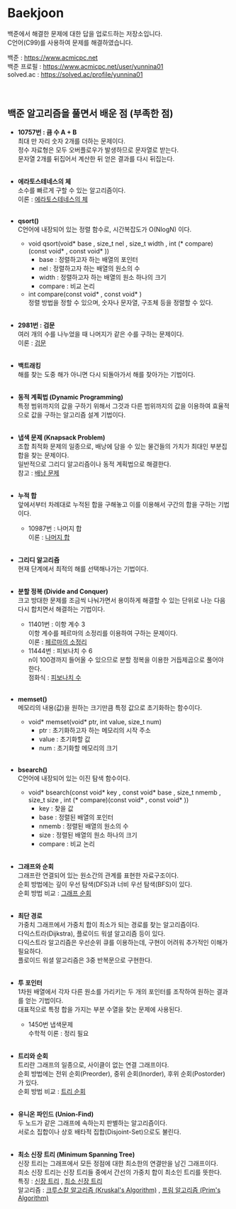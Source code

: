 # Baekjoon

백준에서 해결한 문제에 대한 답을 업로드하는 저장소입니다.  
C언어(C99)를 사용하여 문제를 해결하였습니다.  

백준 : https://www.acmicpc.net  
백준 프로필 : https://www.acmicpc.net/user/yunnina01  
solved.ac : https://solved.ac/profile/yunnina01
<br><br><br>

## 백준 알고리즘을 풀면서 배운 점 (부족한 점)

* **10757번 : 큼 수 A + B**  
최대 만 자리 숫자 2개를 더하는 문제이다.  
정수 자료형은 모두 오버플로우가 발생하므로 문자열로 받는다.  
문자열 2개를 뒤집어서 계산한 뒤 얻은 결과를 다시 뒤집는다.
<br><br>

* **에라토스테네스의 체**  
소수를 빠르게 구할 수 있는 알고리즘이다.  
이론 : [에라토스테네스의 체](https://ko.wikipedia.org/wiki/%EC%97%90%EB%9D%BC%ED%86%A0%EC%8A%A4%ED%85%8C%EB%84%A4%EC%8A%A4%EC%9D%98_%EC%B2%B4)
<br><br>

* **qsort()**  
C언어에 내장되어 있는 정렬 함수로, 시간복잡도가 O(NlogN) 이다.
  * void qsort(void* base , size_t nel , size_t width , int (* compare)(const void* , const void* ))
    * base : 정렬하고자 하는 배열의 포인터
    * nel : 정렬하고자 하는 배열의 원소의 수
    * width : 정렬하고자 하는 배열의 원소 하나의 크기
    * compare : 비교 논리
  * int compare(const void* , const void* )  
    정렬 방법을 정할 수 있으며, 숫자나 문자열, 구조체 등을 정렬할 수 있다.
<br><br>

* **2981번 : 검문**  
여러 개의 수를 나누었을 때 나머지가 같은 수를 구하는 문제이다.  
이론 : [검문](https://user-images.githubusercontent.com/100751725/210517191-39f8b011-bcbb-47ff-9463-d2c1883f4ad0.png)
<br><br>

* **백트래킹**  
해를 찾는 도중 해가 아니면 다시 되돌아가서 해를 찾아가는 기법이다.
<br><br>

* **동적 계획법 (Dynamic Programming)**  
특정 범위까지의 값을 구하기 위해서 그것과 다른 범위까지의 값을 이용하여 효율적으로 값을 구하는 알고리즘 설계 기법이다.
<br><br>

* **냅색 문제 (Knapsack Problem)**  
조합 최적화 문제의 일종으로, 배낭에 담을 수 있는 물건들의 가치가 최대인 부분집합을 찾는 문제이다.  
일반적으로 그리디 알고리즘이나 동적 계획법으로 해결한다.  
참고 : [배낭 문제](https://namu.wiki/w/%EB%B0%B0%EB%82%AD%20%EB%AC%B8%EC%A0%9C#s-2)
<br><br>

* **누적 합**  
앞에서부터 차례대로 누적된 합을 구해놓고 이를 이용해서 구간의 합을 구하는 기법이다.  
  * 10987번 : 나머지 합  
  이론 : [나머지 합](https://user-images.githubusercontent.com/100751725/221102439-a74d986c-6132-4984-b962-2181f21152f3.png)
<br><br>

* **그리디 알고리즘**  
현재 단계에서 최적의 해를 선택해나가는 기법이다.
<br><br>

* **분할 정복 (Divide and Conquer)**  
크고 방대한 문제를 조금씩 나눠가면서 용이하게 해결할 수 있는 단위로 나눈 다음 다시 합치면서 해결하는 기법이다.
  * 11401번 : 이항 계수 3  
  이항 계수를 페르마의 소정리를 이용하여 구하는 문제이다.  
  이론 : [페르마의 소정리](https://namu.wiki/w/%ED%8E%98%EB%A5%B4%EB%A7%88%EC%9D%98%20%EC%86%8C%EC%A0%95%EB%A6%AC)
  * 11444번 : 피보나치 수 6  
  n이 100경까지 들어올 수 있으므로 분할 정복을 이용한 거듭제곱으로 풀어야 한다.  
  점화식 : [피보나치 수](https://user-images.githubusercontent.com/100751725/225529462-6461b0ff-58f2-4a50-9c54-98207b1b3ba2.png)
<br><br>

* **memset()**  
메모리의 내용(값)을 원하는 크기만큼 특정 값으로 초기화하는 함수이다.
  * void* memset(void* ptr, int value, size_t num)
    * ptr : 초기화하고자 하는 메모리의 시작 주소
    * value : 초기화할 값
    * num : 초기화할 메모리의 크기
<br><br>

* **bsearch()**  
C언어에 내장되어 있는 이진 탐색 함수이다.
  * void* bsearch(const void* key , const void* base , size_t nmemb , size_t size , int (* compare)(const void* , const void* ))
    * key : 찾을 값
    * base : 정렬된 배열의 포인터
    * nmemb : 정렬된 배열의 원소의 수
    * size : 정렬된 배열의 원소 하나의 크기
    * compare : 비교 논리
<br><br>

* **그래프와 순회**  
그래프란 연결되어 있는 원소간의 관계를 표현한 자료구조이다.  
순회 방법에는 깊이 우선 탐색(DFS)과 너비 우선 탐색(BFS)이 있다.  
순회 방법 비교 : [그래프 순회](https://user-images.githubusercontent.com/100751725/221105356-fca74b74-f903-4444-b974-e433757fa02d.png)
<br><br>

* **최단 경로**  
가중치 그래프에서 가중치 합이 최소가 되는 경로를 찾는 알고리즘이다.  
다익스트라(Dijkstra), 플로이드 워셜 알고리즘 등이 있다.  
다익스트라 알고리즘은 우선순위 큐를 이용하는데, 구현이 어려워 추가적인 이해가 필요하다.  
플로이드 워셜 알고리즘은 3중 반복문으로 구현한다.
<br><br>

* **투 포인터**  
1차원 배열에서 각자 다른 원소를 가리키는 두 개의 포인터를 조작하여 원하는 결과를 얻는 기법이다.  
대표적으로 특정 합을 가지는 부분 수열을 찾는 문제에 사용된다.  
  * 1450번 냅색문제  
  수학적 이론 : 정리 필요
<br><br>

* **트리와 순회**  
트리란 그래프의 일종으로, 사이클이 없는 연결 그래프이다.  
순회 방법에는 전위 순회(Preorder), 중위 순회(Inorder), 후위 순회(Postorder)가 있다.  
순회 방법 비교 : [트리 순회](https://ko.wikipedia.org/wiki/%ED%8A%B8%EB%A6%AC_%EC%88%9C%ED%9A%8C)
<br><br>

* **유니온 파인드 (Union-Find)**  
두 노드가 같은 그래프에 속하는지 판별하는 알고리즘이다.  
서로소 집합이나 상호 배타적 집합(Disjoint-Set)으로도 불린다.
<br><br>

* **최소 신장 트리 (Minimum Spanning Tree)**  
신장 트리는 그래프에서 모든 정점에 대한 최소한의 연결만을 남긴 그래프이다.  
최소 신장 트리는 신장 트리들 중에서 간선의 가중치 합이 최소인 트리를 뜻한다.  
특징 : [신장 트리](https://user-images.githubusercontent.com/100751725/221528323-91f2d166-8116-4134-b828-6fdfb8eced8c.png) , 
[최소 신장 트리](https://user-images.githubusercontent.com/100751725/221528652-2cfa39d3-272e-480e-b679-1c8ef628162b.png)  
알고리즘 : [크루스칼 알고리즘 (Kruskal's Algorithm)](https://namu.wiki/w/%ED%81%AC%EB%A3%A8%EC%8A%A4%EC%B9%BC%20%EC%95%8C%EA%B3%A0%EB%A6%AC%EC%A6%98) , 
[프림 알고리즘 (Prim's Algorithm)](https://namu.wiki/w/%ED%94%84%EB%A6%BC%20%EC%95%8C%EA%B3%A0%EB%A6%AC%EC%A6%98)
<br><br>
